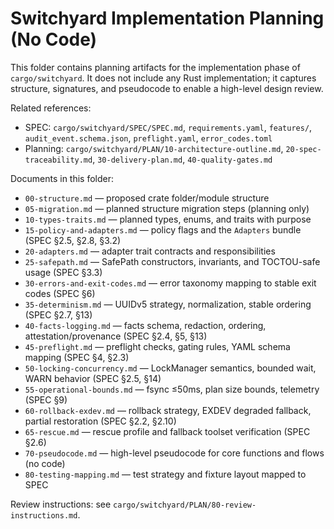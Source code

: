 # Switchyard Implementation Planning (No Code)

This folder contains planning artifacts for the implementation phase of `cargo/switchyard`. It does not include any Rust implementation; it captures structure, signatures, and pseudocode to enable a high-level design review.

Related references:

- SPEC: `cargo/switchyard/SPEC/SPEC.md`, `requirements.yaml`, `features/`, `audit_event.schema.json`, `preflight.yaml`, `error_codes.toml`
- Planning: `cargo/switchyard/PLAN/10-architecture-outline.md`, `20-spec-traceability.md`, `30-delivery-plan.md`, `40-quality-gates.md`

Documents in this folder:

- `00-structure.md` — proposed crate folder/module structure
- `05-migration.md` — planned structure migration steps (planning only)
- `10-types-traits.md` — planned types, enums, and traits with purpose
- `15-policy-and-adapters.md` — policy flags and the `Adapters` bundle (SPEC §2.5, §2.8, §3.2)
- `20-adapters.md` — adapter trait contracts and responsibilities
- `25-safepath.md` — SafePath constructors, invariants, and TOCTOU-safe usage (SPEC §3.3)
- `30-errors-and-exit-codes.md` — error taxonomy mapping to stable exit codes (SPEC §6)
- `35-determinism.md` — UUIDv5 strategy, normalization, stable ordering (SPEC §2.7, §13)
- `40-facts-logging.md` — facts schema, redaction, ordering, attestation/provenance (SPEC §2.4, §5, §13)
- `45-preflight.md` — preflight checks, gating rules, YAML schema mapping (SPEC §4, §2.3)
- `50-locking-concurrency.md` — LockManager semantics, bounded wait, WARN behavior (SPEC §2.5, §14)
- `55-operational-bounds.md` — fsync ≤50ms, plan size bounds, telemetry (SPEC §9)
- `60-rollback-exdev.md` — rollback strategy, EXDEV degraded fallback, partial restoration (SPEC §2.2, §2.10)
- `65-rescue.md` — rescue profile and fallback toolset verification (SPEC §2.6)
- `70-pseudocode.md` — high-level pseudocode for core functions and flows (no code)
- `80-testing-mapping.md` — test strategy and fixture layout mapped to SPEC

Review instructions: see `cargo/switchyard/PLAN/80-review-instructions.md`.
